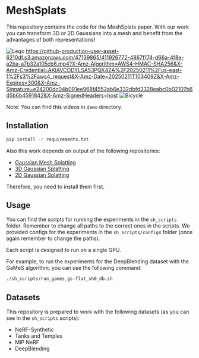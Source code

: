 # MeshSplats

This repository contains the code for the MeshSplats paper. With our work you can transform 3D or 2D Gaussians into a mesh and benefit from the advantages of both representations!


![Lego](https://github.com/user-attachments/assets/f8025d21-83f2-4723-8dd1-06fdce672d72)
https://github-production-user-asset-6210df.s3.amazonaws.com/47139865/411926772-4867f174-d66a-4f8e-a2ba-a7b32a105cb6.mp4?X-Amz-Algorithm=AWS4-HMAC-SHA256&X-Amz-Credential=AKIAVCODYLSA53PQK4ZA%2F20250211%2Fus-east-1%2Fs3%2Faws4_request&X-Amz-Date=20250211T103409Z&X-Amz-Expires=300&X-Amz-Signature=e24200dc04b091ee968f4552ab6e332dbfd3328eabc0b02107b6d5b6b4591842&X-Amz-SignedHeaders=host
![Bicycle](https://github.com/user-attachments/assets/4867f174-d66a-4f8e-a2ba-a7b32a105cb6)

Note: You can find this videos in `demo` directory.


## Installation

```bash
pip install -r requirements.txt
```

Also this work depends on output of the following repositories:

- [Gaussian Mesh Splatting](https://github.com/waczjoan/gaussian-mesh-splatting)
- [3D Gaussian Splatting](https://github.com/graphdeco-inria/gaussian-splatting)
- [2D Gaussian Splatting](https://github.com/hbb1/2d-gaussian-splatting)

Therefore, you need to install them first.

## Usage

You can find the scripts for running the experiments in the `sh_scripts` folder. Remember to change all paths to the correct ones in the scripts. We provided configs for the experiments in the `sh_scripts/configs` folder (once again remember to change the paths).

Each script is designed to run on a single GPU.

For example, to run the experiments for the DeepBlending dataset with the GaMeS algorithm, you can use the following command:

```bash
./sh_scripts/run_games_gs-flat_sh0_db.sh
```

## Datasets
This repository is prepared to work with the following datasets (as you can see in the `sh_scripts` scripts):

- NeRF-Synthetic
- Tanks and Temples
- MiP NeRF
- DeepBlending
